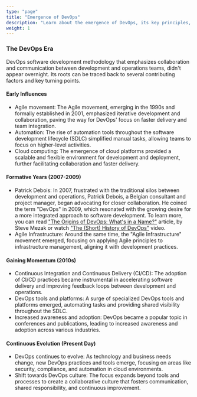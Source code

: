 ```yaml
---
type: "page"
title: "Emergence of DevOps"
description: "Learn about the emergence of DevOps, its key principles, and how it transformed software development and operations."
weight: 1
---
```



### The DevOps Era
DevOps software development methodology that emphasizes collaboration and communication between development and operations teams, didn't appear overnight. Its roots can be traced back to several contributing factors and key turning points.

#### Early Influences
- Agile movement: The Agile movement, emerging in the 1990s and formally established in 2001, emphasized iterative development and collaboration, paving the way for DevOps' focus on faster delivery and team integration.
- Automation: The rise of automation tools throughout the software development lifecycle (SDLC) simplified manual tasks, allowing teams to focus on higher-level activities.
- Cloud computing: The emergence of cloud platforms provided a scalable and flexible environment for development and deployment, further facilitating collaboration and faster delivery.

#### Formative Years (2007-2009)
- Patrick Debois: In 2007, frustrated with the traditional silos between development and operations, Patrick Debois, a Belgian consultant and project manager, began advocating for closer collaboration. He coined the term "DevOps" in 2009, which resonated with the growing desire for a more integrated approach to software development. To learn more, you can read ["The Origins of DevOps: What's in a Name?"](https://devops.com/the-origins-of-devops-whats-in-a-name/) article, by Steve Mezak or watch ["The (Short) History of DevOps"](https://www.youtube.com/watch?v=o7-IuYS0iSE) video.
- Agile Infrastructure: Around the same time, the "Agile Infrastructure" movement emerged, focusing on applying Agile principles to infrastructure management, aligning it with development practices.

#### Gaining Momentum (2010s)
- Continuous Integration and Continuous Delivery (CI/CD): The adoption of CI/CD practices became instrumental in accelerating software delivery and improving feedback loops between development and operations.
- DevOps tools and platforms: A surge of specialized DevOps tools and platforms emerged, automating tasks and providing shared visibility throughout the SDLC.
- Increased awareness and adoption: DevOps became a popular topic in conferences and publications, leading to increased awareness and adoption across various industries.

#### Continuous Evolution (Present Day)
- DevOps continues to evolve: As technology and business needs change, new DevOps practices and tools emerge, focusing on areas like security, compliance, and automation in cloud environments.
- Shift towards DevOps culture: The focus expands beyond tools and processes to create a collaborative culture that fosters communication, shared responsibility, and continuous improvement.
